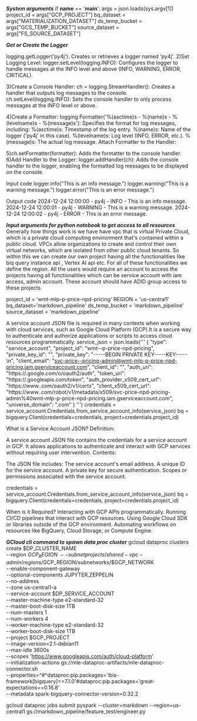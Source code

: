 ***System arguments***
if __name__ == '__main__':
    args = json.loads(sys.argv[1]) 
    project_id = args["GCP_PROJECT"] 
    bq_dataset = args["MATERIALIZATION_DATASET"] 
    ds_temp_bucket = args["GCS_TEMP_BUCKET"]
    source_dataset = args["FS_SOURCE_DATASET"]


***Get or Create the Logger***

logging.getLogger('py4j'): Creates or retrieves a logger named 'py4j'.
2)Set Logging Level:
  logger.setLevel(logging.INFO): Configures the logger to handle messages at the INFO level and above (INFO, WARNING, ERROR, CRITICAL).

3)Create a Console Handler:
  ch = logging.StreamHandler(): Creates a handler that outputs log messages to the console.
  ch.setLevel(logging.INFO): Sets the console handler to only process messages at the INFO level or above.

4)Create a Formatter:
  logging.Formatter('%(asctime)s - %(name)s - %(levelname)s - %(message)s'): Specifies the format for log messages, including:
  %(asctime)s: Timestamp of the log entry.
  %(name)s: Name of the logger ('py4j' in this case).
  %(levelname)s: Log level (INFO, ERROR, etc.).
  %(message)s: The actual log message.
  Attach Formatter to the Handler:

5)ch.setFormatter(formatter): Adds the formatter to the console handler.
6)Add Handler to the Logger:
  logger.addHandler(ch): Adds the console handler to the logger, enabling the formatted log messages to be displayed on the console.

Input code
  logger.info("This is an info message.")
  logger.warning("This is a warning message.")
  logger.error("This is an error message.")


Output code
2024-12-24 12:00:00 - py4j - INFO - This is an info message.
2024-12-24 12:00:01 - py4j - WARNING - This is a warning message.
2024-12-24 12:00:02 - py4j - ERROR - This is an error message.

  ***Input arguments for python notebook to get access to all resources***
  Generally how things work is we have have vpc that is virtual Private Cloud, which is a private cloud computing environment that's contained within a public cloud. VPCs 
  allow organizations to create and control their own virtual networks, which are isolated from other public cloud tenants.
  So within this we can create our own project having all the functionalities like biq query instance api , Vertex AI api etc.
  For all of these functionalities we define the region. All the users would require an account to access the projects having all
  functionalities which can be service account with iam access, admin account. These account should have ADID group access to these projects 

  
project_id = 'wmt-mlp-p-price-npd-pricing'
REGION = 'us-central1'
bq_dataset='markdown_pipeline'
ds_temp_bucket = 'markdown_pipeline'
source_dataset = 'markdown_pipeline'


A service account JSON file is required in many contexts when working with cloud services, such as Google Cloud Platform 
(GCP).It is a secure way to authenticate and authorize applications or scripts to access cloud resources programmatically.
service_json = json.loads(''' 
{
"type": "service_account",
  "project_id": "wmt--p-price-npd-pricing",
  "private_key_id": "",
  "private_key": "-----BEGIN PRIVATE KEY-----KEY-----\\n",
  "client_email": "svc-price--pricing-admin@wmt-mlp-p-price-npd-pricing.iam.gserviceaccount.com",
  "client_id": "",
  "auth_uri": "https://.google.com/o/oauth2/auth",
  "token_uri": "https://.googleapis.com/token",
  "auth_provider_x509_cert_url": "https://www..com/oauth2/v1/certs",
  "client_x509_cert_url": "https://www..com/robot/v1/metadata/x509/svc-price-npd-pricing-admin%40wmt-mlp-p-price-npd-pricing.iam.gserviceaccount.com",
  "universe_domain": ".com"
}
''')
credentials = service_account.Credentials.from_service_account_info(service_json)
bq = bigquery.Client(credentials=credentials, project=credentials.project_id)

What is a Service Account JSON?
Definition:

A service account JSON file contains the credentials for a service account in GCP.
It allows applications to authenticate and interact with GCP services without requiring user intervention.
Contents:

The JSON file includes:
The service account's email address.
A unique ID for the service account.
A private key for secure authentication.
Scopes or permissions associated with the service account.

credentials = service_account.Credentials.from_service_account_info(service_json)
bq = bigquery.Client(credentials=credentials, project=credentials.project_id)


When is it Required?
Interacting with GCP APIs programmatically.
Running CI/CD pipelines that interact with GCP resources.
Using Google Cloud SDK or libraries outside of the GCP environment.
Automating workflows on resources like BigQuery, Cloud Storage, or Compute Engine.

***GCloud cli command to spawn data proc cluster***
gcloud dataproc clusters create $DP_CLUSTER_NAME \
 --region $GCP_REGION \
 --subnet projects/shared-vpc-admin/regions/$GCP_REGION/subnetworks/$GCP_NETWORK \
 --enable-component-gateway \
 --optional-components JUPYTER,ZEPPELIN \
 --no-address \
 --zone us-central1-a \
 --service-account $DP_SERVICE_ACCOUNT \
 --master-machine-type e2-standard-32\
 --master-boot-disk-size 1TB \
 --num-masters 1 \
 --num-workers 4 \
 --worker-machine-type e2-standard-32 \
 --worker-boot-disk-size 1TB \
 --project $GCP_PROJECT \
 --image-version=2.1-debian11 \
 --max-idle 3600s \
 --scopes 'https://www.googleapis.com/auth/cloud-platform' \
 --initialization-actions gs://mle-dataproc-artifacts/mle-dataproc-connector.sh \
 --properties=^#^dataproc:pip.packages='ibis-framework[bigquery]==7.1.0'#dataproc:pip.packages='great-expectations==0.16.8' \
 --metadata spark-bigquery-connector-version=0.32.2

gcloud dataproc jobs submit pyspark --cluster=markdown --region=us-central1 gs://markdown_pipeline/feature_test/engineer.py 
